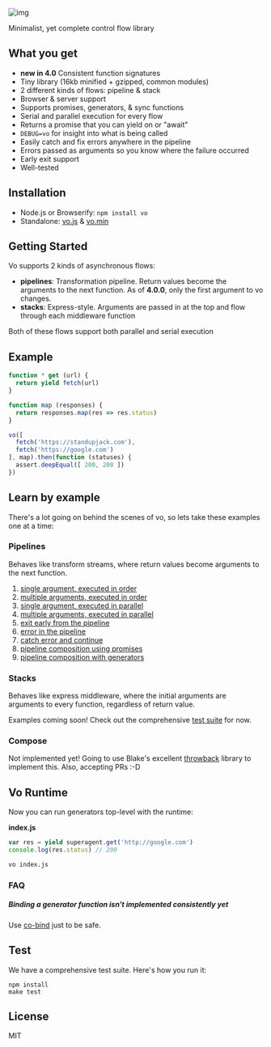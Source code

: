 
![img](https://cldup.com/GbKb42jNdt.png)

Minimalist, yet complete control flow library

## What you get

- **new in 4.0** Consistent function signatures
- Tiny library (16kb minified + gzipped, common modules)
- 2 different kinds of flows: pipeline & stack
- Browser & server support
- Supports promises, generators, & sync functions
- Serial and parallel execution for every flow
- Returns a promise that you can yield on or "await"
- `DEBUG=vo` for insight into what is being called
- Easily catch and fix errors anywhere in the pipeline
- Errors passed as arguments so you know where the failure occurred
- Early exit support
- Well-tested

## Installation

- Node.js or Browserify: `npm install vo`
- Standalone: [vo.js](dist/vo.js) & [vo.min](dist/vo.min.js)

## Getting Started

Vo supports 2 kinds of asynchronous flows:

- **pipelines**: Transformation pipeline. Return values become the arguments to the next function. As of **4.0.0**, only the first argument to vo changes.
- **stacks**: Express-style. Arguments are passed in at the top and flow through each middleware function

Both of these flows support both parallel and serial execution

## Example

```js
function * get (url) {
  return yield fetch(url)
}

function map (responses) {
  return responses.map(res => res.status)
}

vo([
  fetch('https://standupjack.com'),
  fetch('https://google.com')
], map).then(function (statuses) {
  assert.deepEqual([ 200, 200 ])
})
```

## Learn by example

There's a lot going on behind the scenes of vo, so lets take these examples one at a time:

### Pipelines

Behaves like transform streams, where return values become arguments to the next function.

1. [single argument, executed in order](examples/1-pipeline-single-order.js)
2. [multiple arguments, executed in order](examples/2-pipeline-single-parallel.js)
3. [single argument, executed in parallel](examples/3-pipeline-multi-order.js)
4. [multiple arguments, executed in parallel](examples/4-pipeline-multi-parallel.js)
5. [exit early from the pipeline](examples/5-pipeline-early-exit.js)
6. [error in the pipeline](examples/6-pipeline-error.js)
7. [catch error and continue](examples/7-pipeline-catch-error.js)
8. [pipeline composition using promises](examples/8-pipeline-composition.js)
9. [pipeline composition with generators](examples/9-pipeline-composition.js)

### Stacks

Behaves like express middleware, where the initial arguments are arguments to every function, regardless of return value.

Examples coming soon! Check out the comprehensive [test suite](test/) for now.

### Compose

Not implemented yet! Going to use Blake's excellent [throwback](https://github.com/blakeembrey/throwback) library to implement this. Also, accepting PRs :-D

## Vo Runtime

Now you can run generators top-level with the runtime:

**index.js**

```js
var res = yield superagent.get('http://google.com')
console.log(res.status) // 200
```

```bash
vo index.js
```

### FAQ

##### Binding a generator function isn't implemented consistently yet

Use [co-bind](https://github.com/vdemedes/co-bind) just to be safe.

## Test

We have a comprehensive test suite. Here's how you run it:

```
npm install
make test
```

## License

MIT
